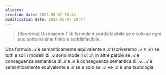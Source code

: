 ```yaml
---
aliases: 
creation date: 2023-05-07 10:44
modification date: 2023-05-07 10:44
---
```


>[!teorema]
>Un insieme $\Gamma$ di formule è soddisfacibile se e solo se ogni suo sottoinsieme finito è soddisfacibile.
>

Una formula $\mathcal{A}$ è semanticamente equivalente a $\mathcal{B}$ (scriveremo $\mathcal{A} \equiv \mathcal{B}$) se tutti e soli i modelli di $\mathcal{A}$ sono modelli di $\mathcal{B}$, in altre parole se $\mathcal{A}$ è conseguenza semantica di $\mathcal{B}$ e $\mathcal{B}$ è conseguenza semantica di $\mathcal{A}$.
$\mathcal{A}$ è semanticamente equivalente a $\mathcal{B}$ se e solo se $\mathcal{A} \iff \mathcal{B}$ è una tautologia




